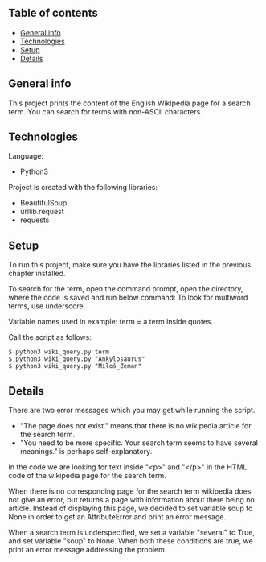 ## Table of contents
* [General info](#general-info)
* [Technologies](#technologies)
* [Setup](#setup)
* [Details](#details)

## General info
This project prints the content of the English Wikipedia page for a search term.
You can search for terms with non-ASCII characters.

## Technologies
Language:
* Python3

Project is created with the following libraries:
* BeautifulSoup
* urllib.request
* requests

## Setup

To run this project, make sure you have the libraries listed
in the previous chapter installed.

To search for the term, open the command prompt, open the directory, where the code is saved and run below command:
To look for multiword terms, use underscore.

Variable names used in example:
term = a term inside quotes.

 Call the script as follows:
```
$ python3 wiki_query.py term
$ python3 wiki_query.py "Ankylosaurus"
$ python3 wiki_query.py "Miloš_Zeman"

```
## Details

There are two error messages which you may get while running the script.

* "The page does not exist." means that there is no wikipedia article for the
   search term.
* "You need to be more specific. Your search term seems to have several meanings."
   is perhaps self-explanatory.

In the code we are looking for text inside "\<p>" and "\</p>" in the HTML code
of the wikipedia page for the search term.

When there is no corresponding page for the search term wikipedia does not give
an error, but returns a page with information about there being no article.
Instead of displaying this page, we decided to set variable soup to None in order
to get an AttributeError and print an error message.

When a search term is underspecified, we set a variable "several" to True, and set
variable "soup" to None. When both these conditions are true, we print an
error message addressing the problem.
